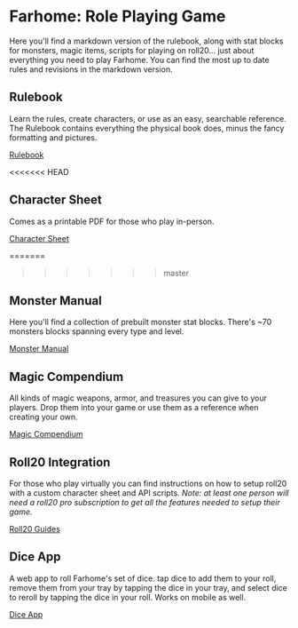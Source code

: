 # Farhome: Role Playing Game

Here you'll find a markdown version of the rulebook, along with stat blocks for monsters, magic items, scripts for playing on roll20... just about everything you need to play Farhome. You can find the most up to date rules and revisions in the markdown version.

## Rulebook

Learn the rules, create characters, or use as an easy, searchable reference. The Rulebook contains everything the physical book does, minus the fancy formatting and pictures.

[Rulebook](rulesdoc.md)

<<<<<<< HEAD
## Character Sheet

Comes as a printable PDF for those who play in-person.

[Character Sheet](character-sheet.pdf)

=======
>>>>>>> master
## Monster Manual

Here you'll find a collection of prebuilt monster stat blocks. There's ~70 monsters blocks spanning every type and level.

[Monster Manual](monstermanual.md)

## Magic Compendium

All kinds of magic weapons, armor, and treasures you can give to your players. Drop them into your game or use them as a reference when creating your own.

[Magic Compendium](magiccompendium.md)

## Roll20 Integration

For those who play virtually you can find instructions on how to setup roll20 with a custom character sheet and API scripts. _Note: at least one person will need a roll20 pro subscription to get all the features needed to setup their game._

[Roll20 Guides](roll20/readme.md)

## Dice App

A web app to roll Farhome's set of dice. tap dice to add them to your roll, remove them from your tray by tapping the dice in your tray, and select dice to reroll by tapping the dice in your roll. Works on mobile as well.

[Dice App](https://www.farhomerpg.com/diceroller/index.html)